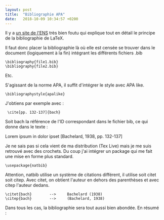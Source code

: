 ```yaml
---
layout: post
title:  "Bibliographie APA"
date:   2018-10-09 10:34:57 +0200
---
```


Il y a [un site de l'ENS](https://www.tuteurs.ens.fr/logiciels/latex/bibtex.html) très bien foutu qui explique tout en détail le principe de la bibliographie de LaTeX.

Il faut donc placer la bibliographie là où elle est censée se trouver dans le document (logiquement à la fin) intégrant les différents fichiers .bib

    \bibliography{file1.bib}
    \bibliography{file2.bib}    

Etc.

S'agissant de la norme APA, il suffit d'intégrer le style avec APA like.

    \bibliographystyle{apalike}

J'obtiens par exemple avec :

     \cite[pp. 132-137]{bach}

Soit bach la référence de l'ID correspondant dans le fichier bib, ce qui donne dans le texte :

Lorem ipsum in dolor ipset [Bachelard, 1938, pp. 132-137]

Je ne sais pas si cela vient de ma distribution (Tex Live) mais je me suis retrouvé avec des crochets. Du coup j'ai intégrer un package qui me fait une mise en forme plus standard.

    \usepackage{natbib}

Attention, natbib utilise un système de citations différent, il utilise soit citet soit citep. Avec citet, on obtient l'auteur en dehors des parenthèses et avec citep l'auteur dedans.

    \citet{bach}	    -->    	Bachelard (1938)
    \citep{bach}	    -->    	(Bachelard, 1938)

Dans tous les cas, la bibliographie sera tout aussi bien abondée. En résumé :

<script src="https://gist.github.com/stephmnt/73bb8f3e8bda45e7c130faced95af299.js"></script>

